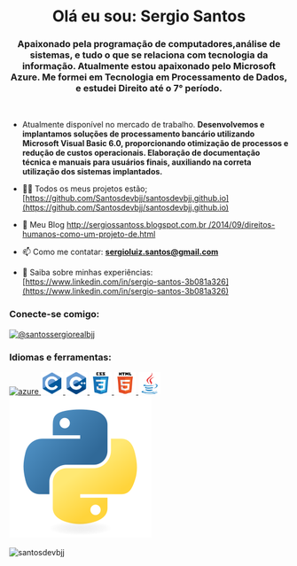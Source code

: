 <h1 align="center">Olá eu sou: Sergio Santos</h1>
<h3 align="center">Apaixonado pela programação de computadores,análise de sistemas, e tudo o que se relaciona com tecnologia da informação. Atualmente estou apaixonado pelo Microsoft Azure. Me formei em Tecnologia em Processamento de Dados, e estudei Direito até o 7° período.</h3>

<p align="left"> <img src="https://komarev.com/ghpvc/?username=santosdevbjj&label =Profile%20views&color=0e75b6&style=flat" alt="" /> </p>

- Atualmente disponível no mercado de trabalho. **Desenvolvemos e implantamos soluções de processamento bancário utilizando Microsoft Visual Basic 6.0, proporcionando otimização de processos e redução de custos operacionais. Elaboração de documentação técnica e manuais para usuários finais, auxiliando na correta utilização dos sistemas implantados.**

- 👨‍💻 Todos os meus projetos estão; [https://github.com/Santosdevbjj/santosdevbjj.github.io](https://github.com/Santosdevbjj/santosdevbjj.github.io)

- 📝 Meu Blog [http://sergiossantoss.blogspot.com.br /2014/09/direitos-humanos-como-um-projeto-de.html](http://sergiossantoss.blogspot.com.br/2014/09/direitos-humanos-como-um-projeto-de.html)

- 📫 Como me contatar: **sergioluiz.santos@gmail.com**

- 📄 Saiba sobre minhas experiências: [https://www.linkedin.com/in/sergio-santos-3b081a326](https://www.linkedin.com/in/sergio-santos-3b081a326)

<h3 align="left">Conecte-se comigo: </h3>
<p align="left">
<a href="https://instagram.com/@santossergiorealbjj" target="blank"><img align="center" src="https://raw. githubusercontent.com/rahuldkjain/github-profile-readme-generator/master/src/images/icons/Social/instagram.svg" alt="@santossergiorealbjj" height="30" width="40" /></a>
</p>

<h3 align="left">Idiomas e ferramentas:</h3>
<p align="left"> <a href="https://azure.microsoft.com/en-in/" target="_blank" rel="noreferrer"> <img src="https://www.vectorlogo.zone/logos/microsoft_azure/microsoft_azure-icon.svg" alt="azure" width="40" height="40"/> </a> <a href="https://www.cprogramming.com/" target="_blank" rel="noreferrer"> <img src="https://raw.githubusercontent.com/devicons/devicon/master/icons/c/c-original.svg" alt="c" width="40" height="40"/> </a> <a href="https://www.w3schools.com/cpp/" target="_blank" rel="noreferrer"> <img src="https://raw.githubusercontent.com/devicons/devicon/master/icons/cplusplus/cplusplus-original.svg" alt="cplusplus" width="40" height="40"/> </a> <a href="https://www.w3schools.com/css/" target="_blank" rel="noreferrer"> <img src="https://raw.githubusercontent.com/devicons/devicon/master/icons/css3/css3-original-wordmark.svg" alt="css3" width="40" height="40"/> </a> <a href="https://www.w3.org/html/" target="_blank" rel="noreferrer"> <img src="https://raw.githubusercontent.com/devicons/devicon/master/icons/html5/html5-original-wordmark.svg" alt="html5" width="40" height="40"/> </a> <a href="https://www.java.com" target="_blank" rel="noreferrer"> <img src="https://raw.githubusercontent.com/devicons/devicon/master/icons/java/java-original.svg" alt="java" width="40" height="40"/> </a> <a href="https://www.python.org" target="_blank" rel="noreferrer"> <img src="https://raw.githubusercontent.com/devicons/devicon/master/icons/python/python-original.svg" alt="python" largura="40" altura="40"/> </a> </p>

<p> <img align="center" src="https://github-readme-stats.vercel.app/api?username=santosdevbjj&show_icons=true&locale=en" alt="santosdevbjj" /></p>
